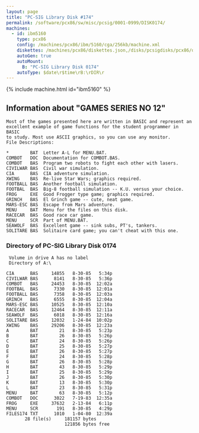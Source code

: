 ```yaml
---
layout: page
title: "PC-SIG Library Disk #174"
permalink: /software/pcx86/sw/misc/pcsig/0001-0999/DISK0174/
machines:
  - id: ibm5160
    type: pcx86
    config: /machines/pcx86/ibm/5160/cga/256kb/machine.xml
    diskettes: /machines/pcx86/diskettes.json,/disks/pcsigdisks/pcx86/diskettes.json
    autoGen: true
    autoMount:
      B: "PC-SIG Library Disk 0174"
    autoType: $date\r$time\rB:\rDIR\r
---
```


{% include machine.html id="ibm5160" %}

## Information about "GAMES SERIES NO 12"

    Most of the games presented here are written in BASIC and represent an
    excellent example of game functions for the student programmer in BASIC
    to study. Most use ASCII graphics, so you can use any monitor.
    File Descriptions:
    
    *        BAT  Letter A-L for MENU.BAT.
    COMBOT   DOC  Documentation for COMBOT.BAS.
    COMBOT   BAS  Program two robots to fight each other with lasers.
    CIVILWAR BAS  Civil war simulation.
    CIA      BAS  CIA adventure simulation.
    XWING    BAS  Re-live Star Wars; graphics required.
    FOOTBALL BAS  Another football simulation.
    FOOTBAL  BAS  Big-8 football simulation -- K.U. versus your choice.
    FROG     EXE  Good Frogger type game; graphics required.
    GRINCH   BAS  El Grinch game -- cute, neat game.
    MARS-ESC BAS  Escape from Mars adventure.
    MENU     BAT  Menu for the files on this disk.
    RACECAR  BAS  Good race car game.
    MENU     SCR  Part of MENU.BAT.
    SEAWOLF  BAS  Excellent game -- sink subs, PT's, tankers.
    SOLITARE BAS  Solitaire card game; you can't cheat with this one.

### Directory of PC-SIG Library Disk 0174

     Volume in drive A has no label
     Directory of A:\

    CIA      BAS     14855   8-30-85   5:34p
    CIVILWAR BAS      8141   8-30-85   5:36p
    COMBOT   BAS     24453   8-30-85  12:02a
    FOOTBAL  BAS      7330   8-30-85  12:01a
    FOOTBALL BAS      7358   8-30-85  12:03a
    GRINCH   BAS      6555   8-30-85  12:04a
    MARS-ESC BAS     10525   8-30-85  12:10a
    RACECAR  BAS     12464   8-30-85  12:11a
    SEAWOLF  BAS      6018   8-30-85  12:16a
    SOLITARE BAS     12032   1-24-84  10:02p
    XWING    BAS     29206   8-30-85  12:23a
    A        BAT        21   8-30-85   5:23p
    B        BAT        26   8-30-85   5:26p
    C        BAT        24   8-30-85   5:26p
    D        BAT        25   8-30-85   5:27p
    E        BAT        26   8-30-85   5:27p
    F        BAT        24   8-30-85   5:28p
    G        BAT        26   8-30-85   5:28p
    H        BAT        43   8-30-85   5:29p
    I        BAT        25   8-30-85   5:29p
    J        BAT        26   8-30-85   5:30p
    K        BAT        13   8-30-85   5:30p
    L        BAT        23   8-30-85   5:31p
    MENU     BAT        63   8-30-85   5:12p
    COMBOT   DOC      3022   7-19-83  12:35a
    FROG     EXE     37632   2-13-84   6:11p
    MENU     SCR       191   8-30-85   4:29p
    FILES174 TXT      1010   1-04-80  12:39a
           28 file(s)     181157 bytes
                          121856 bytes free
